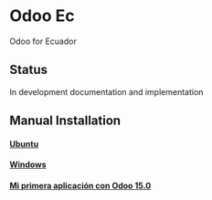 # Odoo Ec
Odoo for Ecuador

## Status
In development documentation and implementation

## Manual Installation
#### [Ubuntu](./doc/install/ubuntu/README.md)
#### [Windows](./doc/install/windows/README.md)
#### [Mi primera aplicación con Odoo 15.0](doc/firtsApp/windows/md/FIRST_APP.md)
